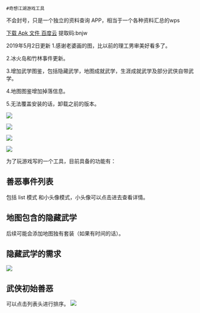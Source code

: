     #奇想江湖游戏工具

不会封号，只是一个独立的资料查询 APP，相当于一个各种资料汇总的wps

[下载 Apk 文件 百度云](https://pan.baidu.com/s/1uIHfTNphGuT3eH6zXg9cOA) 提取码:bnjw 

2019年5月2日更新
1.感谢老婆画的图，比以前的理工男审美好看多了。

2.冰火岛和竹林事件更新。

3.增加武学图鉴，包括隐藏武学，地图成就武学，生涯成就武学及部分武侠自带武学。

4.地图图鉴增加掉落信息。

5.无法覆盖安装的话，卸载之前的版本。


![](https://github.com/Duyan8035/qxjh_util/blob/4faf31ea6b6060b2261923608ec4ba364c01a8d9/img/img_main.png)

![](https://github.com/Duyan8035/qxjh_util/blob/4faf31ea6b6060b2261923608ec4ba364c01a8d9/img/img_sj.png)

![](https://github.com/Duyan8035/qxjh_util/blob/4faf31ea6b6060b2261923608ec4ba364c01a8d9/img/img_wuxue.png)

![](https://github.com/Duyan8035/qxjh_util/blob/4faf31ea6b6060b2261923608ec4ba364c01a8d9/img/img_map.png)

为了玩游戏写的一个工具，目前具备的功能有：
## 善恶事件列表
包括 list 模式 和小头像模式，小头像可以点击进去查看详情。

## 地图包含的隐藏武学
后续可能会添加地图独有套装（如果有时间的话）。


## 隐藏武学的需求
![](https://github.com/Duyan8035/qxjh_util/blob/7a15341c8a39152e20bb05626eac498826041be9/img/Screenshot_2019-04-21-22-18-51-959_com.dy.qxjhuti.png)

## 武侠初始善恶
可以点击列表头进行排序。
![](https://github.com/Duyan8035/qxjh_util/blob/7a15341c8a39152e20bb05626eac498826041be9/img/Screenshot_2019-04-21-22-19-02-648_com.dy.qxjhuti.png)
